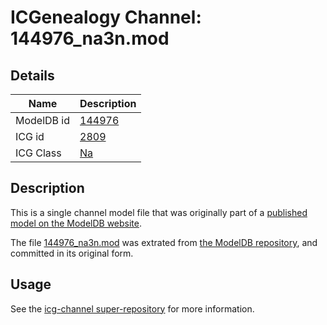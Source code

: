 # ICGenealogy Channel: 144976\_na3n.mod

## Details

Name | Description
---- | -----------
ModelDB id | [144976](http://senselab.med.yale.edu/ModelDB/ShowModel.cshtml?model=144976)
ICG id | [2809](http://icg.neurotheory.ox.ac.uk/channels/2/2809)
ICG Class | [Na](http://icg.neurotheory.ox.ac.uk/channels/2)

## Description

This is a single channel model file that was originally part of a [published model on the ModelDB website](http://senselab.med.yale.edu/mModelDB/ShowModel.cshtml?model=144976).

The file [144976\_na3n.mod](144976_na3n.mod) was extrated from [the ModelDB repository](http://senselab.med.yale.edu/ModelDB/ShowModel.cshtml?model=144976), and committed in its original form.

## Usage

See the [icg-channel super-repository](https://github.com/icgenealogy/icg-channels) for more information.